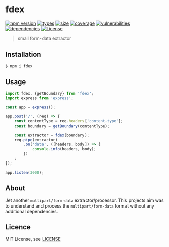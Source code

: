 <h1 align="left">fdex</h1>

[![npm version][npm-src]][npm-href]
[![types][types-src]][types-href]
[![size][size-src]][size-href]
[![coverage][coverage-src]][coverage-href]
[![vulnerabilities][vulnerabilities-src]][vulnerabilities-href]
[![dependencies][dep-src]][dep-href]
[![License][license-src]][license-href]

> small form-data extractor

## Installation

```bash
$ npm i fdex
```

## Usage

```js
import fdex, {getBoundary} from 'fdex';
import express from 'express';

const app = express();

app.post('/', (req) => {
    const contentType = req.headers['content-type'];
    const boundary = getBoundary(contentType);

    const extractor = fdex(boundary);
    req.pipe(extractor)
        .on('data', ([headers, body]) => {
            console.info(headers, body);
        })
    ;
});

app.listen(3000);
```

## About

Jet another `multipart/form-data` extractor/processor.
This projects aim was to understand and process the `multipart/form-data` format without any
additional dependencies.

## Licence

MIT License, see [LICENSE](./LICENSE)

[npm-src]: https://badgen.net/npm/v/fdex

[npm-href]: https://www.npmjs.com/package/fdex

[size-src]: https://badgen.net/packagephobia/install/fdex

[size-href]: https://packagephobia.com/result?p=fdex

[types-src]: https://badgen.net/npm/types/fdex

[types-href]: https://www.npmjs.com/package/fdex

[coverage-src]: https://coveralls.io/repos/github/sovrin/fdex/badge.svg?branch=master

[coverage-href]: https://coveralls.io/github/sovrin/fdex?branch=master

[vulnerabilities-src]: https://snyk.io/test/github/sovrin/fdex/badge.svg

[vulnerabilities-href]: https://snyk.io/test/github/sovrin/fdex

[dep-src]: https://img.shields.io/librariesio/release/npm/fdex

[dep-href]: https://img.shields.io/librariesio/release/npm/fdex

[license-src]: https://badgen.net/github/license/sovrin/fdex

[license-href]: LICENSE

